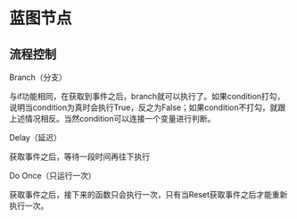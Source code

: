 # 蓝图节点



## 流程控制

Branch（分支）

与if功能相同，在获取到事件之后，branch就可以执行了。如果condition打勾，说明当condition为真时会执行True，反之为False；如果condition不打勾，就跟上述情况相反。当然condition可以连接一个变量进行判断。



Delay（延迟）

获取事件之后，等待一段时间再往下执行



Do Once（只运行一次）

获取事件之后，接下来的函数只会执行一次，只有当Reset获取事件之后才能重新执行一次。



